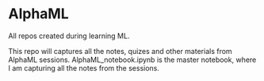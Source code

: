 # AlphaML
All repos created during learning ML.

This repo will captures all the notes, quizes and other materials from AlphaML sessions.
AlphaML_notebook.ipynb is the master notebook, where I am capturing all the notes from the sessions.
